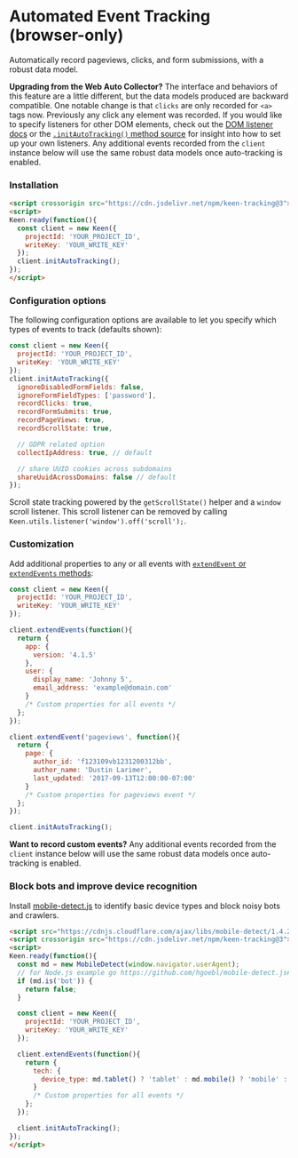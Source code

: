 # Automated Event Tracking (browser-only)

Automatically record pageviews, clicks, and form submissions, with a robust data model.

**Upgrading from the Web Auto Collector?** The interface and behaviors of this feature are a little different, but the data models produced are backward compatible. One notable change is that `clicks` are only recorded for `<a>` tags now. Previously any click any element was recorded. If you would like to specify listeners for other DOM elements, check out the [DOM listener docs](./listeners.md) or the [`.initAutoTracking()` method source](../lib/browser-auto-tracking.js) for insight into how to set up your own listeners. Any additional events recorded from the `client` instance below will use the same robust data models once auto-tracking is enabled.

### Installation

```html
<script crossorigin src="https://cdn.jsdelivr.net/npm/keen-tracking@3"></script>
<script>
Keen.ready(function(){
  const client = new Keen({
    projectId: 'YOUR_PROJECT_ID',
    writeKey: 'YOUR_WRITE_KEY'
  });
  client.initAutoTracking();
});
</script>
```

### Configuration options

The following configuration options are available to let you specify which types of events to track (defaults shown):

```javascript
const client = new Keen({
  projectId: 'YOUR_PROJECT_ID',
  writeKey: 'YOUR_WRITE_KEY'
});
client.initAutoTracking({
  ignoreDisabledFormFields: false,
  ignoreFormFieldTypes: ['password'],
  recordClicks: true,
  recordFormSubmits: true,
  recordPageViews: true,
  recordScrollState: true,

  // GDPR related option
  collectIpAddress: true, // default

  // share UUID cookies across subdomains
  shareUuidAcrossDomains: false // default
});
```

Scroll state tracking powered by the `getScrollState()` helper and a `window` scroll listener. This scroll listener can be removed by calling `Keen.utils.listener('window').off('scroll');`.

### Customization

Add additional properties to any or all events with [`extendEvent` or `extendEvents` methods](./extend-events.md):

```javascript
const client = new Keen({
  projectId: 'YOUR_PROJECT_ID',
  writeKey: 'YOUR_WRITE_KEY'
});

client.extendEvents(function(){
  return {
    app: {
      version: '4.1.5'
    },
    user: {
      display_name: 'Johnny 5',
      email_address: 'example@domain.com'
    }
    /* Custom properties for all events */
  };
});

client.extendEvent('pageviews', function(){
  return {
    page: {
      author_id: 'f123109vb1231200312bb',
      author_name: 'Dustin Larimer',
      last_updated: '2017-09-13T12:00:00-07:00'
    }
    /* Custom properties for pageviews event */
  };
});

client.initAutoTracking();
```

**Want to record custom events?** Any additional events recorded from the `client` instance below will use the same robust data models once auto-tracking is enabled.


### Block bots and improve device recognition

Install [mobile-detect.js](https://github.com/hgoebl/mobile-detect.js) to identify basic device types and block noisy bots and crawlers.

```html
<script src="https://cdnjs.cloudflare.com/ajax/libs/mobile-detect/1.4.2/mobile-detect.min.js"></script>
<script crossorigin src="https://cdn.jsdelivr.net/npm/keen-tracking@3"></script>
<script>
Keen.ready(function(){
  const md = new MobileDetect(window.navigator.userAgent);
  // for Node.js example go https://github.com/hgoebl/mobile-detect.js#nodejs--express
  if (md.is('bot')) {
    return false;
  }

  const client = new Keen({
    projectId: 'YOUR_PROJECT_ID',
    writeKey: 'YOUR_WRITE_KEY'
  });

  client.extendEvents(function(){
    return {
      tech: {
        device_type: md.tablet() ? 'tablet' : md.mobile() ? 'mobile' : 'desktop'
      }
      /* Custom properties for all events */
    };
  });

  client.initAutoTracking();
});
</script>
```
